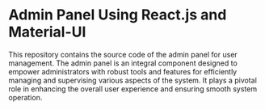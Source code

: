 <h1>Admin Panel Using React.js and Material-UI</h1>

This repository contains the source code of the admin panel for user management. The admin panel is an integral component designed to empower administrators with robust tools and features for efficiently managing and supervising various aspects of the system. It plays a pivotal role in enhancing the overall user experience and ensuring smooth system operation.